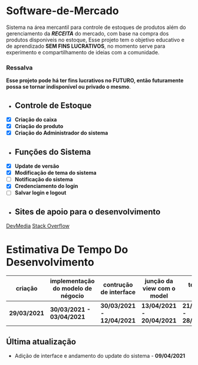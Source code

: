 # Software-de-Mercado
Sistema na área mercantil para controle de estoques de produtos além do gerenciamento da ***RECEITA*** do mercado, com base na compra dos produtos disponiveis no estoque, Esse projeto tem o objetivo educativo e de aprendizado **SEM FINS LUCRATIVOS**, no momento serve para experimento e compartilhamento de ideias com a comunidade.
### Ressalva
**Esse projeto pode há ter fins lucrativos no FUTURO, então futuramente possa se tornar indisponível ou privado o mesmo**.
- ## Controle de Estoque
- [x] **Criação do caixa**
- [x] **Criação do produto**
- [x] **Criação do Administrador do sistema**
- ## Funções do Sistema
- [x] **Update de versão**
- [x] **Modificação de tema do sistema**
- [ ] **Notificação do sistema**
- [x] **Credenciamento do login**
- [ ] **Salvar login e logout**
- ## Sites de apoio para o desenvolvimento
[DevMedia](https://www.devmedia.com.br/)
[Stack Overflow](https://pt.stackoverflow.com/)
# Estimativa De Tempo Do Desenvolvimento
|criação       |implementação do modelo de négocio|   contrução de interface  | junção da view com o model|       teste de erros      |termino do programa|
|--------------|----------------------------------|---------------------------|---------------------------|---------------------------|-------------------|
|**29/03/2021**|    **30/03/2021 - 03/04/2021**   |**30/03/2021 - 12/04/2021**|**13/04/2021 - 20/04/2021**|**21/04/2021 - 28/04/2021**|   **30/04/2021**  |
## Última atualização
- Adição de interface e andamento do update do sistema - **09/04/2021**
